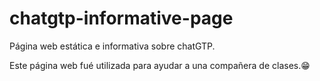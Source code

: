 # chatgtp-informative-page
Página web estática e informativa sobre chatGTP.

Este página web fué utilizada para ayudar a una compañera de clases.😁
